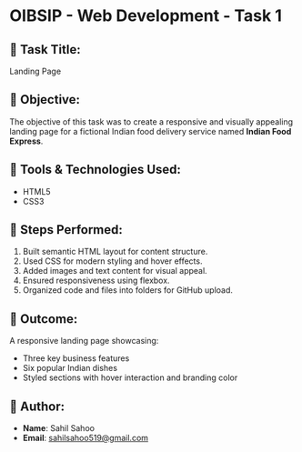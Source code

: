 # OIBSIP - Web Development - Task 1

## 📝 Task Title:
Landing Page 

## 📌 Objective:
The objective of this task was to create a responsive and visually appealing landing page for a fictional Indian food delivery service named **Indian Food Express**.

## 🔧 Tools & Technologies Used:
- HTML5
- CSS3

## 🚀 Steps Performed:
1. Built semantic HTML layout for content structure.
2. Used CSS for modern styling and hover effects.
3. Added images and text content for visual appeal.
4. Ensured responsiveness using flexbox.
5. Organized code and files into folders for GitHub upload.

## 🎯 Outcome:
A responsive landing page showcasing:
- Three key business features
- Six popular Indian dishes
- Styled sections with hover interaction and branding color

## 👤 Author:
- **Name**: Sahil Sahoo
- **Email**: sahilsahoo519@gmail.com
